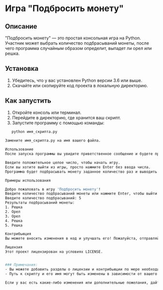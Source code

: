# Игра "Подбросить монету"

## Описание
"Подбросить монету" — это простая консольная игра на Python. Участник может выбрать количество подбрасываний монеты, после чего программа случайным образом определит, выпадет ли орел или решка.

## Установка

1. Убедитесь, что у вас установлен Python версии 3.6 или выше.
2. Скачайте или скопируйте код проекта в локальную директорию.

## Как запустить

1. Откройте консоль или терминал.
2. Перейдите в директорию, где хранится ваш скрипт.
3. Запустите программу с помощью команды:
```bash
   python имя_скрипта.py
   
Замените имя_скрипта.py на имя вашего файла.

Использование
После запуска программы вы увидите приветственное сообщение и будете приглашены ввести количество подбрасываний.

Введите положительное целое число, чтобы начать игру.
Если вы хотите выйти из игры, просто нажмите Enter без ввода числа.
Программа будет подбрасывать монету заданное количество раз и выводить результаты.

Примеры использования

Добро пожаловать в игру 'Подбросить монету'!
Введите количество подбрасываний монеты или нажмите Enter, чтобы выйти.
Введите количество подбрасываний: 5
Результаты подбрасываний монеты:
1. Решка
2. Орел
3. Орел
4. Решка
5. Решка

Контрибьюция
Вы можете вносить изменения в код и улучшать его! Пожалуйста, отправляйте свои предложения и изменения через pull request.

Лицензия
Этот проект лицензирован на условиях LICENSE.


### Примечания:
- Вы можете добавить разделы о лицензии и контрибьюции по мере необходимости.
- Путь к скрипту и его имя могут быть изменены в зависимости от вашего проекта.

Если у вас есть какие-либо изменения или дополнительные пожелания, дайте знать!
